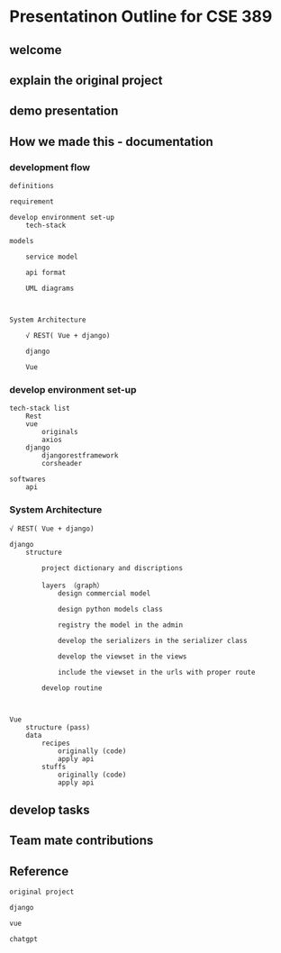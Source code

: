 # Presentatinon Outline for CSE 389

## welcome

## explain the original project

## demo presentation


## How we made this - documentation

### development flow

    definitions

    requirement

    develop environment set-up
        tech-stack

    models

        service model

        api format

        UML diagrams

    

    System Architecture

        √ REST( Vue + django)
        
        django  

        Vue

### develop environment set-up

    tech-stack list
        Rest
        vue
            originals
            axios
        django
            djangorestframework
            corsheader
    
    softwares
        api
            

### System Architecture

    √ REST( Vue + django)
    
    django
        structure

            project dictionary and discriptions

            layers （graph）
                design commercial model

                design python models class

                registry the model in the admin

                develop the serializers in the serializer class

                develop the viewset in the views

                include the viewset in the urls with proper route

            develop routine
            
            

    Vue
        structure (pass)
        data
            recipes
                originally (code)
                apply api 
            stuffs
                originally (code)
                apply api

## develop tasks

## Team mate contributions

## Reference

    original project

    django

    vue

    chatgpt
            

